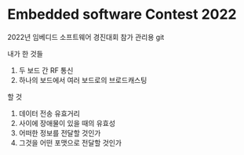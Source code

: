# Embedded software Contest 2022

2022년 임베디드 소프트웨어 경진대회 참가 관리용 git

내가 한 것들

1. 두 보드 간 RF 통신
2. 하나의 보드에서 여러 보드로의 브로드캐스팅

할 것

1. 데이터 전송 유효거리
2. 사이에 장애물이 있을 때의 유효성
3. 어떠한 정보를 전달할 것인가
4. 그것을 어떤 포맷으로 전달할 것인가
